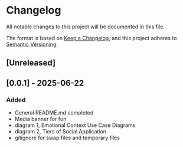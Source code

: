 # Changelog

All notable changes to this project will be documented in this file.

The format is based on [Keep a Changelog](https://keepachangelog.com/en/1.1.0/),
and this project adheres to [Semantic Versioning](https://semver.org/spec/v2.0.0.html).

## [Unreleased]

## [0.0.1] - 2025-06-22

### Added

 - General README.md completed
 - Media banner for fun
 - diagram 1, Emotional Context Use Case Diagrams
 - diagram 2, Tiers of Social Application
 - gitignore for swap files and temporary files
